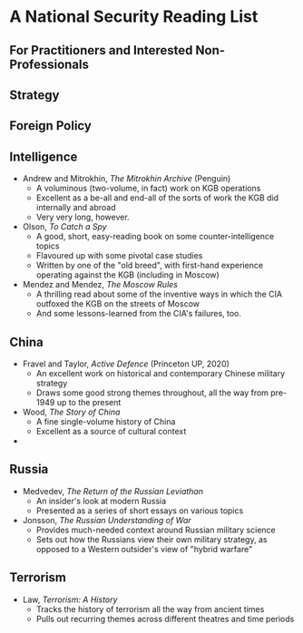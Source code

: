 # A National Security Reading List

## For Practitioners and Interested Non-Professionals

## Strategy

## Foreign Policy

## Intelligence

- Andrew and Mitrokhin, *The Mitrokhin Archive* (Penguin)
  - A voluminous (two-volume, in fact) work on KGB operations
  - Excellent as a be-all and end-all of the sorts of work the KGB did internally and abroad
  - Very very long, however.
- Olson, *To Catch a Spy*
  - A good, short, easy-reading book on some counter-intelligence topics
  - Flavoured up with some pivotal case studies
  - Written by one of the "old breed", with first-hand experience operating against the KGB (including in Moscow)
- Mendez and Mendez, *The Moscow Rules*
  - A thrilling read about some of the inventive ways in which the CIA outfoxed the KGB on the streets of Moscow
  - And some lessons-learned from the CIA's failures, too.

## China

- Fravel and Taylor, *Active Defence* (Princeton UP, 2020)
  - An excellent work on historical and contemporary Chinese military strategy
  - Draws some good strong themes throughout, all the way from pre-1949 up to the present
- Wood, *The Story of China*
  - A fine single-volume history of China
  - Excellent as a source of cultural context
- 

## Russia

- Medvedev, *The Return of the Russian Leviathan*
  - An insider's look at modern Russia
  - Presented as a series of short essays on various topics
- Jonsson, *The Russian Understanding of War*
  - Provides much-needed context around Russian military science
  - Sets out how the Russians view their own military strategy, as opposed to a Western outsider's view of "hybrid warfare"

## Terrorism

- Law, *Terrorism: A History*
  - Tracks the history of terrorism all the way from ancient times
  - Pulls out recurring themes across different theatres and time periods